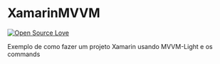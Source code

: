 # XamarinMVVM
[![Open Source Love](https://badges.frapsoft.com/os/v2/open-source.svg?v=102)](https://github.com/ellerbrock/open-source-badge/)

Exemplo de como fazer um projeto Xamarin usando MVVM-Light e os commands
